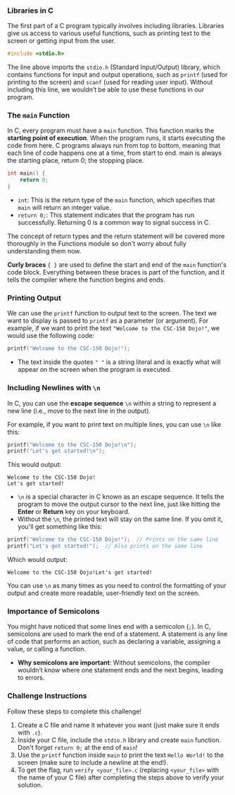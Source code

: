 ### Libraries in C
The first part of a C program typically involves including libraries. Libraries give us access to various useful functions, such as printing text to the screen or getting input from the user.
```C
#include <stdio.h>
```
The line above imports the `stdio.h` (Standard Input/Output) library, which contains functions for input and output operations, such as `printf` (used for printing to the screen) and `scanf` (used for reading user input). Without including this line, we wouldn’t be able to use these functions in our program.

### The `main` Function
In C, every program must have a `main` function. This function marks the **starting point of execution**. When the program runs, it starts executing the code from here. C programs always run from top to bottom, meaning that each line of code happens one at a time, from start to end. main is always the starting place, return 0; the stopping place.
```C
int main() {
    return 0;
}
```
- `int`: This is the return type of the `main` function, which specifies that `main` will return an integer value.
- `return 0;`: This statement indicates that the program has run successfully. Returning 0 is a common way to signal success in C.

The concept of return types and the return statement will be covered more thoroughly in the Functions module so don't worry about fully understanding them now.

**Curly braces** `{ }` are used to define the start and end of the `main` function's code block. Everything between these braces is part of the function, and it tells the compiler where the function begins and ends.

### Printing Output
We can use the `printf` function to output text to the screen. The text we want to display is passed to `printf` as a parameter (or argument). For example, if we want to print the text `"Welcome to the CSC-150 Dojo!"`, we would use the following code:
```C
printf("Welcome to the CSC-150 Dojo!");
```
- The text inside the quotes `" "` is a string literal and is exactly what will appear on the screen when the program is executed.

### Including Newlines with `\n`
In C, you can use the **escape sequence** `\n` within a string to represent a new line (i.e., move to the next line in the output).

For example, if you want to print text on multiple lines, you can use `\n` like this:
```C
printf("Welcome to the CSC-150 Dojo!\n");
printf("Let's get started!\n");
```
This would output:
```text
Welcome to the CSC-150 Dojo!
Let's get started!
```
- `\n` is a special character in C known as an escape sequence. It tells the program to move the output cursor to the next line, just like hitting the **Enter** or **Return** key on your keyboard.
- Without the `\n`, the printed text will stay on the same line. If you omit it, you'll get something like this:
```C
printf("Welcome to the CSC-150 Dojo!");  // Prints on the same line
printf("Let's get started!");  // Also prints on the same line
```
Which would output:
```text
Welcome to the CSC-150 Dojo!Let's get started!
```
You can use `\n` as many times as you need to control the formatting of your output and create more readable, user-friendly text on the screen.

### Importance of Semicolons
You might have noticed that some lines end with a semicolon (`;`). In C, semicolons are used to mark the end of a statement. A statement is any line of code that performs an action, such as declaring a variable, assigning a value, or calling a function.
- **Why semicolons are important**: Without semicolons, the compiler wouldn’t know where one statement ends and the next begins, leading to errors.


### Challenge Instructions
Follow these steps to complete this challenge!
1. Create a C file and name it whatever you want (just make sure it ends with `.c`).
2. Inside your C file, include the `stdio.h` library and create `main` function. Don't forget `return 0;` at the end of `main`!
3. Use the `printf` function inside `main` to print the text `Hello World!` to the screen (make sure to include a newline at the end!).
4. To get the flag, run `verify <your_file>.c` (replacing `<your_file>` with the name of your C file) after completing the steps above to verify your solution.